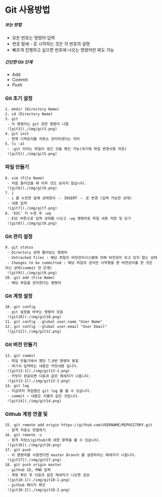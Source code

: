 # Git 사용방법

##### 보는 방법
 - 모든 번호는 명령어 입력
 - 번호 밑에 - 로 시작하는 것은 각 번호의 설명
 - 빠르게 진행하고 싶으면 번호에 나오는 명령어만 봐도 가능

##### 간단한 Git 단계
 - Add
 - Commit
 - Push

### Git 초기 설정
	1. mkdir (Directory Name)
	2. cd (Directory Name)
	3. git
	 - 이 명령어는 git 관련 명령어 나열
	 ![git3](./img/git3.png)
	4. git init
	 - 현재 디렉토리를 저장소 관리하겠다는 의미
	5. ls -al
	 - .git 이라는 파일이 생긴 것을 확인 가능(여기에 파일 변경사항 저장)
	 ![git5](./img/git5.png)

### 파일 만들기
	6. vim (File Name)
	 - 처음 들어갔을 때 아무 것도 보이지 않습니다.
	 ![git6](./img/git6.png)
	7. i
	 - i 를 누르면 밑에 상태창이 -- INSERT -- 로 변경 (입력 가능한 상태)
	 - 내용 입력
	 ![git7](./img/git7.png)
	8. 'ESC' 키 누른 후 :wq
	 - ESC 버튼으로 입력 상태를 나오고 :wq 명령어로 파일 내용 저장 및 닫기
	 ![git8](./img/git8.png)

### Git 관리 설정
	9. git status
	 - Directory 상태 물어보는 명령어
	 - Untracked files : 해당 파일이 버전관리시스템에 의해 버전관리 되고 있지 않는 상태
	 - Changes to be committed : 해당 파일의 관리만 시작했을 뿐 버전관리를 한 것은 아닌 상태(commit 전 단계)
	 ![git9](./img/git9.png)
	10. git add (File Name)
	 - 해당 파일을 관리한다는 명령어

### Git 계정 설정
	10. git config
	 - git 설정을 바꾸는 명령어 모음
	 ![git10](./img/git10.png)
	11. git config --global user.name "User Name"
	12. git config --global user.email "User Email"
	 ![git12](./img/git12.png)

### Git 버전 만들기
	13. git commit
	 - 파일 만들기에서 했던 7,8번 명령어 동일
	 - 여기서 입력하는 내용은 커밋내용 입니다.
	 ![git13-1](./img/git13-1.png)
	 - 커밋이 완료되면 다음과 같은 메세지가 나옵니다.
	 ![git13-2](./img/git13-2.png)
	14. git log
	 - 지금까지 작업했던 git log 를 볼 수 있습니다.
	 - commit ~ 내용은 식별자 같은 것입니다.
	 ![git14](./img/git14.png)

### Github 계정 연결 및 
	15. git remote add origin https://github.com/USERNAME/REPOSITORY.git
	 - 원격 저장소 연결하기
	16. git remote -v
	 - 원격 저장소(github)에 대한 항목을 볼 수 있습니다.
	 ![git16](./img/git16.png)
	17. git push
	 - 이 명령어를 사용한다면 master Branch 를 설정하라는 메세지가 나옵니다.
	 ![git17](./img/git17.png)
	18. git push origin master
	 - github ID, PWD 입력
	 - 계정 확인 후 다음과 같은 메세지가 나오면 성공
	 ![git18-1](./img/git18-1.png)
	 - github 페이지 확인
	 ![git18-2](./img/git18-2.png)